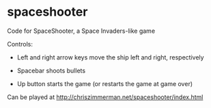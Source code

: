 # spaceshooter
Code for SpaceShooter, a Space Invaders-like game

Controls:

* Left and right arrow keys move the ship left and right, respectively

* Spacebar shoots bullets

* Up button starts the game (or restarts the game at game over)



Can be played at http://chriszimmerman.net/spaceshooter/index.html
